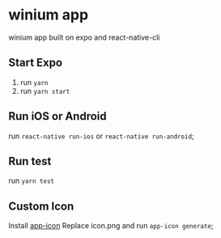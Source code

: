# winium app
winium app built on expo and react-native-cli

## Start Expo

1.  run `yarn`
2.  run `yarn start`

## Run iOS or Android

run `react-native run-ios` or `react-native run-android`;

## Run test

run `yarn test`

## Custom Icon

Install [app-icon](https://www.npmjs.com/package/app-icon)
Replace icon.png and run `app-icon generate`;